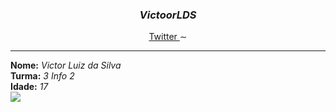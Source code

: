 <article>
  <div>
    <h3 align="center"><i>VictoorLDS</i></h3>
  </div>
  <p align="center">
    <a href="https://twitter.com/VictoorLDS"> Twitter </a>
     ∼ 
  </p>
  
 <hr>
 
  <p>
    <b>Nome:</b> <i>Victor Luiz da Silva</i> <br>
    <b>Turma:</b> <i>3 Info 2</i> <br>
    <b>Idade:</b> <i>17</i> <br>
     <a href="https://instagram.com/victoorlds1/" target="_blank"><img src="https://img.shields.io/badge/-Instagram-%23E4405F?style=for-the-badge&logo=instagram&logoColor=white" target="_blank"></a>

  </p>



</article>
 
 
</div>
